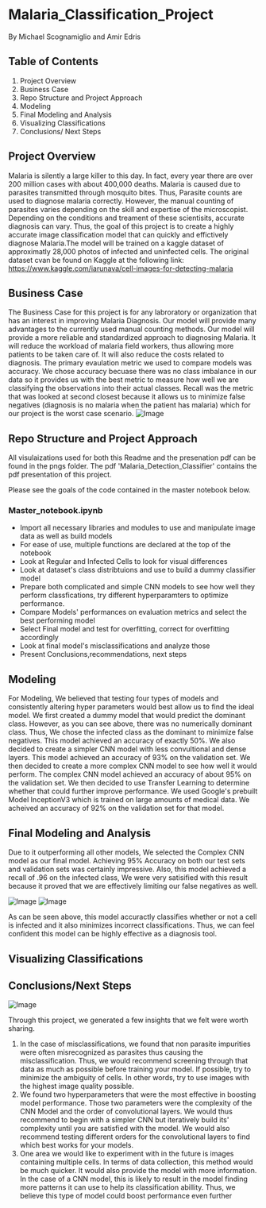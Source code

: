 # Malaria_Classification_Project
By Michael Scognamiglio and Amir Edris 
## Table of Contents
1. Project Overview
1. Business Case 
1. Repo Structure and Project Approach
1. Modeling 
1. Final Modeling and Analysis
1. Visualizing Classifications
1. Conclusions/ Next Steps
## Project Overview
Malaria is silently a large killer to this day. In fact, every year there are over 200 million cases with about 400,000 deaths.
Malaria is caused due to parasites transmitted through mosquito bites. Thus, Parasite counts are used to diagnose malaria  correctly. However, the manual counting of parasites varies depending on the skill and expertise of the microscopist. Depending on the conditions and treament of these scientisits, accurate diagnosis can vary. Thus, the goal of this project is to create a highly accurate image classification model that can quickly and effictively diagnose Malaria.The model will be trained on a kaggle dataset of approximatly 28,000 photos of infected and uninfected cells. The original dataset cvan be found on Kaggle at the following link: https://www.kaggle.com/iarunava/cell-images-for-detecting-malaria
## Business Case 
The Business Case for this project is for any labroratory or organization that has an interest in improving Malaria Diagnosis. Our model will provide many advantages to the currently used manual counting methods. Our model will provide a more reliable and standardized approach to diagnosing Malaria. It will reduce the workload of malaria field workers, thus allowing more patients to be taken care of. It will also reduce the costs related to diagnosis. The primary evaulation metric we used to compare models was accuracy. We chose accuracy becuase there was no class imbalance in our data so it provides us with the best metric to measure how well we are classifying the observations into their actual classes. Recall was the metric that was looked at second closest because it allows us to minimize false negatives (diagnosis is no malaria when the patient has malaria) which for our project is the worst case scenario.
![Image](https://github.com/Scogs25/Malaria_Classification_Project/blob/main/pngs/Class_Distributions.png)

## Repo Structure and Project Approach
 All visulaizations used for both this Readme and the presenation pdf can be found in the pngs folder.
 The pdf 'Malaria_Detection_Classifier' contains the  pdf presentation of this project.
 
Please see the goals of the code contained in the master notebook below. 
 ### Master_notebook.ipynb
  - Import all necessary libraries and modules to use and manipulate image data as well as build  models
  - For ease of use, multiple functions are declared at the top of the notebook
  - Look at Regular and Infected Cells to look for visual differences
  - Look at dataset's class distribtuions and use to build a dummy classifier model
  - Prepare both complicated and simple CNN models to see how well they perform classfications, try different hyperparamters to optimize performance.
  - Compare Models' performances on evaluation metrics and select the best performing model
  - Select Final model and test for overfitting, correct for overfitting accordingly
  - Look at final model's misclassifications and analyze those
  - Present Conclusions,recommendations, next steps
 
## Modeling 
For Modeling, We believed that testing four types of models and consistently altering hyper parameters would best allow us to find the ideal model. We first created a dummy model that would predict the dominant class. However, as you can see above, there was no numerically dominant class. Thus, We chose the infected class as the dominant to minimize false negatives. This model achieved an accuracy of exactly 50%. We also decided to create a simpler CNN model with less convultional and dense layers. This model achieved an accuracy of 93% on the validation set. We then decided to create a more complex CNN model to see how well it would perform. The complex CNN model achieved an accuracy of about 95% on the validation set. We then decided to use Transfer Learning to determine whether that could further improve performance. We used Google's prebuilt Model InceptionV3 which is trained on large amounts of medical data.  We acheived an accuracy of 92% on the validation set for that model.

## Final Modeling and Analysis 
Due to it outperforming all other models, We selected the Complex CNN model as our final model. Achieving 95% Accuracy on both our test sets and validation sets was certainly impressive. Also, this model achieved a recall of .96 on the infected class, We were very satisified with this result because it proved that we are effectively limiting our false negatives as well.

![Image](https://github.com/Scogs25/Malaria_Classification_Project/blob/main/pngs/Final_model_Accuraccy_curve.png)
![Image](https://github.com/Scogs25/Malaria_Classification_Project/blob/main/pngs/Final_model_Confusion_Matrix.png)

As can be seen above, this model accuractly classifies whether or not a cell is infected and it also minimizes incorrect classifications. Thus, we can feel confident this model can be highly effective as a diagnosis tool.

## Visualizing Classifications 

## Conclusions/Next Steps 
![Image](https://github.com/Scogs25/Malaria_Classification_Project/blob/main/pngs/Modeling_Accuracy_Comparisons.png)

Through this project, we generated a few insights that we felt were worth sharing.

1. In the case of misclassifications, we found that non parasite impurities were often misrecognized as parasites thus causing the misclassification. Thus, we would recommend screening through that data as much as possible before training your model. If possible, try to minimize the ambiguity of cells. In other words, try to use images with the highest image quality possible. 
1. We found two hyperparameters that were the most effective in boosting model performance. Those two parameters were the complexity of the CNN Model and the order of convolutional layers. We would thus recommend to begin with a simpler CNN but iteratively build its' complexity until you are satisfied with the model. We would also recommend testing different orders for the convolutional layers to find which best works for your models. 
1. One area we would like to experiment with in the future is images containing multiple cells. In terms of data collection, this method would be much quicker. It would also provide the model with more information. In the case of a CNN model, this is likely to result in the model finding more patterns it can use to help its classification abillity. Thus, we believe this type of model could boost performance even further
